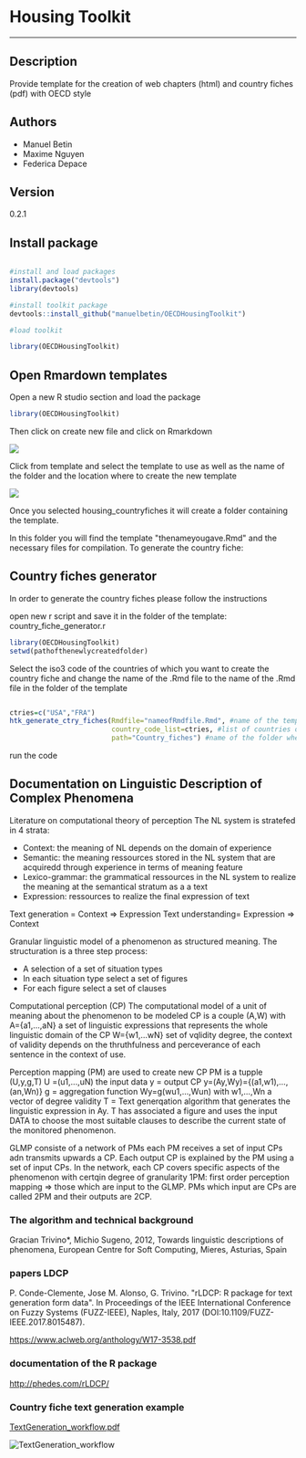 # Housing Toolkit 

----

## Description

Provide template for the creation of web chapters (html) and country fiches (pdf) with OECD style

## Authors

- Manuel Betin
- Maxime Nguyen
- Federica Depace

## Version

0.2.1

## Install package

```r

#install and load packages
install.package("devtools")
library(devtools)

#install toolkit package
devtools::install_github("manuelbetin/OECDHousingToolkit")

#load toolkit

library(OECDHousingToolkit)

```

## Open Rmardown templates

Open a new R studio section and load the package

```r
library(OECDHousingToolkit)
```
 Then click on create new file and click on Rmarkdown

![](https://user-images.githubusercontent.com/57252006/81654387-d40caf00-9435-11ea-9a6f-9a1b8cfef911.png)

Click from template and select the template to use as well as the name of the folder and the location where to create the new template

![](https://user-images.githubusercontent.com/57252006/81654868-251ca300-9436-11ea-9ad2-dbcb6616dfb4.png)

Once you selected housing_countryfiches it will create a folder containing the template.

In this folder you will find the template "thenameyougave.Rmd" and the necessary files for compilation. To generate the country fiche:


## Country fiches generator

In order to generate the country fiches please follow the instructions

open new r script and save it in the folder of the template: country_fiche_generator.r

```r
library(OECDHousingToolkit)
setwd(pathofthenewlycreatedfolder)
```

Select the iso3 code of the countries of which you want to create the country fiche and 
change the name of the .Rmd file to the name of the .Rmd file in the folder of the template

```r

ctries=c("USA","FRA")
htk_generate_ctry_fiches(Rmdfile="nameofRmdfile.Rmd", #name of the template of the country fiches
                         country_code_list=ctries, #list of countries of interest
                         path="Country_fiches") #name of the folder where to store the pdf files created
```

run the code

## Documentation on Linguistic Description of Complex Phenomena

Literature on computational theory of perception
The NL system is stratefed in 4 strata:
 - Context: the meaning of NL depends on the domain of experience
 - Semantic: the meaning ressources stored in the NL system that are acquiredd through experience in terms of meaning feature
 - Lexico-grammar: the grammatical ressources in the NL system to realize the meaning at the semantical stratum as a a text
 - Expression: ressources to realize the final expression of text

Text generation = Context => Expression
Text understanding= Expression => Context

Granular linguistic model of a phenomenon as structured meaning. The structuration is a three step process:
 - A selection of a set of situation types
 - In each situation type select a set of figures
 - For each figure select a set of clauses

Computational perception (CP)
The computational model of a unit of meaning about the phenomenon to be modeled
CP is a couple (A,W) with A={a1,...,aN} a set of linguistic expressions that represents the whole linguistic domain of the CP
W={w1,...wN} set of vqlidity degree, the context of validity depends on the thruthfulness and perceverance of each sentence
in the context of use.

Perception mapping (PM) are used to create new CP
PM is a tupple (U,y,g,T)
U =(u1,...,uN) the input data
y = output CP y=(Ay,Wy)={(a1,w1),...,(an,Wn)}
g = aggregation function Wy=g(wu1,...,Wun) with w1,...,Wn a vector of degree validity
T = Text generqation algorithm that generates the linguistic expression in Ay. T has associated a figure and uses the input DATA to 
choose the most suitable clauses to describe the current state of the monitored phenomenon. 

GLMP consiste of a network of PMs
each PM receives a set of input CPs adn transmits upwards a CP. Each output CP is explained by the PM using a set of input CPs. In the 
network, each CP covers specific aspects of the phenomenon with certqin degree of granularity
1PM: first order perception mapping => those which are input to the GLMP.
PMs which input are CPs are called 2PM and their outputs are 2CP.

### The algorithm and technical background


Gracian Trivino*, Michio Sugeno, 2012, Towards linguistic descriptions of phenomena, 
European Centre for Soft Computing, Mieres, Asturias, Spain


### papers LDCP

P. Conde-Clemente, Jose M. Alonso, G. Trivino. "rLDCP: R package for text generation form data".
In Proceedings of the IEEE International Conference on Fuzzy Systems (FUZZ-IEEE), Naples, Italy, 2017 (DOI:10.1109/FUZZ-IEEE.2017.8015487).

https://www.aclweb.org/anthology/W17-3538.pdf

### documentation of the R package

http://phedes.com/rLDCP/

### Country fiche text generation example

[TextGeneration_workflow.pdf](https://github.com/manuelbetin/OECDHousingToolkit/files/4780531/TextGeneration_workflow.pdf)


![TextGeneration_workflow](https://user-images.githubusercontent.com/57252006/84664727-4255fd00-af1f-11ea-9140-ad63661b5659.jpg)





